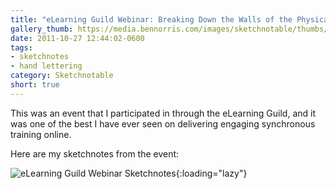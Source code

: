 ```yaml
---
title: "eLearning Guild Webinar: Breaking Down the Walls of the Physical Classroom"
gallery_thumb: https://media.bennorris.com/images/sketchnotable/thumbs/elearning-guild-2011.jpg
date: 2011-10-27 12:44:02-0600
tags:
- sketchnotes
- hand lettering
category: Sketchnotable
short: true
---
```


This was an event that I participated in through the eLearning Guild, and it was one of the best I have ever seen on delivering engaging synchronous training online.

Here are my sketchnotes from the event:

![eLearning Guild Webinar Sketchnotes](https://media.bennorris.com/images/sketchnotable/general/elearning-guild-2011.jpg){:loading="lazy"}

